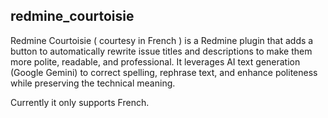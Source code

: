 ## redmine_courtoisie
Redmine Courtoisie ( courtesy in French ) is a Redmine plugin that adds a button to automatically rewrite issue titles and descriptions to make them more polite, readable, and professional. It leverages AI text generation (Google Gemini) to correct spelling, rephrase text, and enhance politeness while preserving the technical meaning.

Currently it only supports French.
